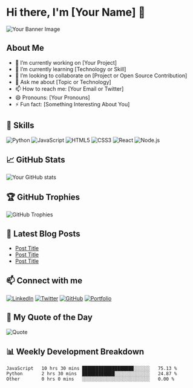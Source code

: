 # Hi there, I'm [Your Name] 👋

![Your Banner Image](https://your-banner-image-url.com)

## About Me

- 🔭 I’m currently working on [Your Project]
- 🌱 I’m currently learning [Technology or Skill]
- 👯 I’m looking to collaborate on [Project or Open Source Contribution]
- 💬 Ask me about [Topic or Technology]
- 📫 How to reach me: [Your Email or Twitter]
- 😄 Pronouns: [Your Pronouns]
- ⚡ Fun fact: [Something Interesting About You]

## 🚀 Skills

![Python](https://img.shields.io/badge/-Python-3776AB?style=flat&logo=python&logoColor=white)
![JavaScript](https://img.shields.io/badge/-JavaScript-F7DF1E?style=flat&logo=javascript&logoColor=black)
![HTML5](https://img.shields.io/badge/-HTML5-E34F26?style=flat&logo=html5&logoColor=white)
![CSS3](https://img.shields.io/badge/-CSS3-1572B6?style=flat&logo=css3&logoColor=white)
![React](https://img.shields.io/badge/-React-61DAFB?style=flat&logo=react&logoColor=black)
![Node.js](https://img.shields.io/badge/-Node.js-339933?style=flat&logo=node.js&logoColor=white)

## 📈 GitHub Stats

![Your GitHub stats](https://github-readme-stats.vercel.app/api?username=yourusername&show_icons=true&hide_border=true&theme=radical)

## 🏆 GitHub Trophies

![GitHub Trophies](https://github-profile-trophy.vercel.app/?username=yourusername&theme=radical)

## 📝 Latest Blog Posts

<!-- BLOG-POST-LIST:START -->
- [Post Title](https://yourblog.com/post-url)
- [Post Title](https://yourblog.com/post-url)
- [Post Title](https://yourblog.com/post-url)
<!-- BLOG-POST-LIST:END -->

## 📫 Connect with me

[![LinkedIn](https://img.shields.io/badge/-LinkedIn-0077B5?style=flat&logo=linkedin&logoColor=white)](https://linkedin.com/in/yourusername)
[![Twitter](https://img.shields.io/badge/-Twitter-1DA1F2?style=flat&logo=twitter&logoColor=white)](https://twitter.com/yourusername)
[![GitHub](https://img.shields.io/badge/-GitHub-181717?style=flat&logo=github&logoColor=white)](https://github.com/yourusername)
[![Portfolio](https://img.shields.io/badge/-Portfolio-000000?style=flat&logo=github-pages&logoColor=white)](https://yourportfolio.com)

## 💬 My Quote of the Day

![Quote](https://quotes-github-readme.vercel.app/api?type=horizontal&theme=radical)

## 📊 Weekly Development Breakdown

<!--START_SECTION:waka-->
```text
JavaScript   10 hrs 30 mins ███████████████████░░░░░░   75.13 %
Python       2 hrs 30 mins  ████████████░░░░░░░░░░░░░   24.87 %
Other        0 hrs 0 mins   ░░░░░░░░░░░░░░░░░░░░░░░░░   0.00 %

